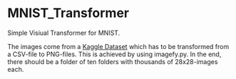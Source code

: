 # MNIST_Transformer
Simple Visiual Transformer for MNIST.

The images come from a [Kaggle Dataset](https://www.kaggle.com/c/digit-recognizer/data) which has to be transformed from a CSV-file to PNG-files. This is achieved by using imagefy.py. In the end, there should be a folder of ten folders with thousands of 28x28-images each.
